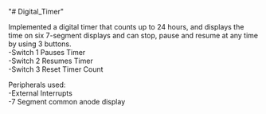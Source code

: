 "# Digital_Timer" 

Implemented a digital timer that counts up to 24 hours, and displays the time on six 7-segment displays and can stop, pause and resume at any time by using 3 buttons.  
-Switch 1 Pauses Timer  
-Switch 2 Resumes Timer  
-Switch 3 Reset Timer Count  


Peripherals used:  
-External Interrupts  
-7 Segment common anode display  
